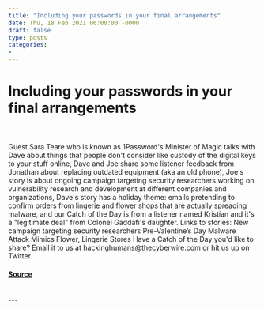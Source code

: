 ```yaml
---
title: "Including your passwords in your final arrangements"
date: Thu, 18 Feb 2021 06:00:00 -0000
draft: false
type: posts
categories: 
- 
---
```

# Including your passwords in your final arrangements

<br/>

<br/>
Guest Sara Teare who is known as 1Password's Minister of Magic talks with Dave about things that people don't consider like custody of the digital keys to your stuff online, Dave and Joe share some listener feedback from Jonathan about replacing outdated equipment (aka an old phone), Joe's story is about ongoing campaign targeting security researchers working on vulnerability research and development at different companies and organizations, Dave's story has a holiday theme: emails pretending to confirm orders from lingerie and flower shops that are actually spreading malware, and our Catch of the Day is from a listener named Kristian and it's a "legitimate deal" from Colonel Gaddafi's daughter. Links to stories: New campaign targeting security researchers Pre-Valentine’s Day Malware Attack Mimics Flower, Lingerie Stores Have a Catch of the Day you'd like to share? Email it to us at hackinghumans@thecyberwire.com or hit us up on Twitter.

#### [Source](https://thecyberwire.com/podcasts/hacking-humans/135/notes)

<br/>
---
